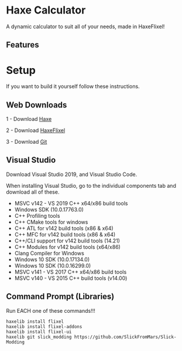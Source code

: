# Haxe Calculator

A dynamic calculator to suit all of your needs, made in HaxeFlixel!

## Features

# Setup

If you want to build it yourself follow these instructions.

## Web Downloads

1 - Download [Haxe](https://haxe.org/download/)

2 - Download [HaxeFlixel](https://haxeflixel.com/documentation/install-haxeflixel/)

3 - Download [Git](https://git-scm.com/downloads)


## Visual Studio

Download Visual Studio 2019, and Visual Studio Code.

When installing Visual Studio, go to the individual components tab and download all of these.
* MSVC v142 - VS 2019 C++ x64/x86 build tools
* Windows SDK (10.0.17763.0)
* C++ Profiling tools
* C++ CMake tools for windows
* C++ ATL for v142 build tools (x86 & x64)
* C++ MFC for v142 build tools (x86 & x64)
* C++/CLI support for v142 build tools (14.21)
* C++ Modules for v142 build tools (x64/x86)
* Clang Compiler for Windows
* Windows 10 SDK (10.0.17134.0)
* Windows 10 SDK (10.0.16299.0)
* MSVC v141 - VS 2017 C++ x64/x86 build tools
* MSVC v140 - VS 2015 C++ build tools (v14.00)

## Command Prompt (Libraries)

Run EACH one of these commands!!!

```
haxelib install flixel
haxelib install flixel-addons
haxelib install flixel-ui
haxelib git slick_modding https://github.com/SlickFromMars/Slick-Modding
```
